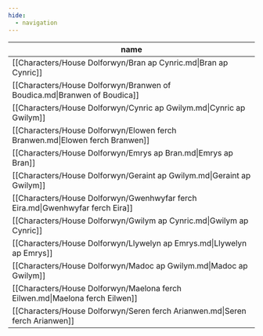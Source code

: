 ```yaml
---
hide:
  - navigation
---
```

| name                                                                           |
| ------------------------------------------------------------------------------ |
| [[Characters/House Dolforwyn/Bran ap Cynric.md\|Bran ap Cynric]]               |
| [[Characters/House Dolforwyn/Branwen of Boudica.md\|Branwen of Boudica]]       |
| [[Characters/House Dolforwyn/Cynric ap Gwilym.md\|Cynric ap Gwilym]]           |
| [[Characters/House Dolforwyn/Elowen ferch Branwen.md\|Elowen ferch Branwen]]   |
| [[Characters/House Dolforwyn/Emrys ap Bran.md\|Emrys ap Bran]]                 |
| [[Characters/House Dolforwyn/Geraint ap Gwilym.md\|Geraint ap Gwilym]]         |
| [[Characters/House Dolforwyn/Gwenhwyfar ferch Eira.md\|Gwenhwyfar ferch Eira]] |
| [[Characters/House Dolforwyn/Gwilym ap Cynric.md\|Gwilym ap Cynric]]           |
| [[Characters/House Dolforwyn/Llywelyn ap Emrys.md\|Llywelyn ap Emrys]]         |
| [[Characters/House Dolforwyn/Madoc ap Gwilym.md\|Madoc ap Gwilym]]             |
| [[Characters/House Dolforwyn/Maelona ferch Eilwen.md\|Maelona ferch Eilwen]]   |
| [[Characters/House Dolforwyn/Seren ferch Arianwen.md\|Seren ferch Arianwen]]   |


<div style="width:700px; height:700px;" id="tree"></div>

<script>
  document.onreadystatechange = function () {
     if (document.readyState == "complete") {
     	  let family = new FamilyTree(document.getElementById("tree"), {
            nodeBinding: {field_0: "name",field_1: "title",field_2: "house",img_0: "photo" },
            siblingSpread: 150,
            template: "john",
            editForm: {
            photoBinding: "photo",
            buttons: null
            },
            filterBy: {
	            gender: {},
	            house: {} ,
	            status: {
		            Deceased: { checked:false }
	            }
            },
            nodes:  [{"id":1,"photo":"../../images/Seren ferch Arianwen.jpg","name":"Seren ferch Arianwen","pids":[],"gender":"female","mid":15,"fid":12,"house":"House Dolforwyn","status":"Alive"},{"id":2,"photo":"../../images/Maelona ferch Eilwen.jpg","name":"Maelona ferch Eilwen","pids":[],"gender":"female","mid":13,"fid":5,"house":"House Dolforwyn","status":"Alive"},{"id":3,"photo":"../../images/Madoc ap Gwilym.jpg","name":"Madoc ap Gwilym","pids":[],"gender":"male","mid":13,"fid":5,"house":"House Dolforwyn","status":"Alive"},{"id":4,"photo":"../../images/Llywelyn ap Emrys.jpg","name":"Llywelyn ap Emrys","pids":[],"gender":"female","mid":14,"fid":8,"house":"House Dolforwyn","status":"Alive"},{"id":5,"photo":"../../images/Gwilym ap Cynric.jpg","name":"Gwilym ap Cynric","pids":[13],"gender":"male","mid":11,"fid":10,"house":"House Dolforwyn","status":"Alive"},{"id":6,"photo":"../../images/Gwenhwyfar ferch Eira.jpg","name":"Gwenhwyfar ferch Eira","pids":[],"gender":"female","mid":14,"fid":8,"house":"House Dolforwyn","status":"Alive"},{"id":7,"photo":"../../images/Geraint ap Gwilym.jpg","name":"Geraint ap Gwilym","pids":[],"gender":"male","mid":13,"fid":5,"house":"House Dolforwyn","status":"Alive"},{"id":8,"photo":"../../images/Emrys ap Bran.jpg","name":"Emrys ap Bran","pids":[14],"gender":"male","mid":15,"fid":12,"house":"House Dolforwyn","status":"Alive"},{"id":9,"photo":"../../images/Elowen ferch Branwen.jpg","name":"Elowen ferch Branwen","pids":[],"gender":"female","mid":11,"fid":10,"house":"House Dolforwyn","status":"Deceased"},{"id":10,"photo":"../../images/Cynric ap Gwilym.jpg","name":"Cynric ap Gwilym","pids":[11],"gender":"male","house":"House Dolforwyn","status":"Deceased"},{"id":11,"photo":"../../images/Branwen of Boudica.jpg","name":"Branwen of Boudica","pids":[10],"gender":"female","house":"House Dolforwyn","status":"Alive"},{"id":12,"photo":"../../images/Bran ap Cynric.jpg","name":"Bran ap Cynric","pids":[15],"gender":"male","mid":11,"fid":10,"house":"House Dolforwyn","status":"Alive"},{"id":13,"photo":"../../images/Eilwen ferch Ealdred.jpg","name":"Eilwen ferch Ealdred","pids":[5],"gender":"female","house":"House Llyrith","status":"Alive"},{"id":14,"photo":"../../images/Eira ferch Gwyn.jpg","name":"Eira ferch Gwyn","pids":[8],"gender":"female","house":"House Snowridge","status":"Alive"},{"id":15,"photo":"../../images/Arianwen ferch Cerdic.jpg","name":"Arianwen ferch Cerdic","pids":[12],"gender":"female","house":"House Daelwood","status":"Alive"}]
		})
	}
}
</script>